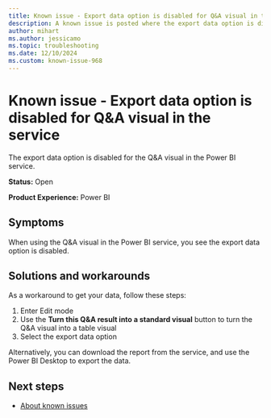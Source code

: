 ```yaml
---
title: Known issue - Export data option is disabled for Q&A visual in the service
description: A known issue is posted where the export data option is disabled for Q&A visual in the service.
author: mihart
ms.author: jessicamo
ms.topic: troubleshooting  
ms.date: 12/10/2024
ms.custom: known-issue-968
---
```


# Known issue - Export data option is disabled for Q&A visual in the service

The export data option is disabled for the Q&A visual in the Power BI service.

**Status:** Open

**Product Experience:** Power BI

## Symptoms

When using the Q&A visual in the Power BI service, you see the export data option is disabled.

## Solutions and workarounds

As a workaround to get your data, follow these steps:

1. Enter Edit mode
1. Use the **Turn this Q&A result into a standard visual** button to turn the Q&A visual into a table visual
1. Select the export data option

Alternatively, you can download the report from the service, and use the Power BI Desktop to export the data.

## Next steps

- [About known issues](https://support.fabric.microsoft.com/known-issues)
